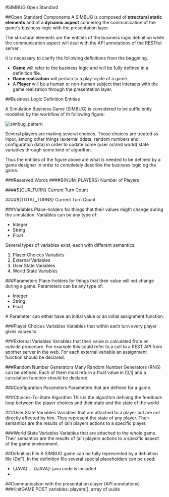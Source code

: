 #SIMBUG Open Standard

##Open Standard Components
A SIMBUG is composed of **structural static elements** and of a **dynamic aspect** concering the communication of the game's business logic with the presentation layer.

The structural elements are the entities of the business logic definition while the communication aspect will deal with the API annotations of the RESTful server.

It is necessary to clarify the following definitions from the beggining. 

* **Game** will refer to the business logic and will be fully defined in a definition file.
* **Game realization** will pertain to a play-cycle of a game. 
* A **Player** will be a human or non-human subject that interacts with the game realization through the presentation layer.


##Business Logic Definition Entities

A Simulation Business Game (SIMBUG) is considered to be sufficiently modelled by the workflow of th following figure:

![simbug_pattern](https://cloud.githubusercontent.com/assets/13544631/8996812/bfa27e74-3723-11e5-812e-8e344d365688.png)

Several players are making several choices. Those choices are treated as input, among other things (external ddata, random numbers and configuration data) in order to update some (user or/and world) state variables through some kind of algorithm.

Thus the entities of the figure above are what is needed to be defined by a game designer in order to completely describe the business logic og the game.


###Reserved Words
####${NUM_PLAYERS}
Number of Players 

####${CUR_TURN}
Current Turn Count 

####${TOTAL_TURNS}
Current Turn Count 

###Variables
Place-holders for things that their values might change during the simulation. 
Variables can be any type of:
* Integer
* String
* Float

Several types of variables exist, each with different semantics: 

1. Player Choices Variables
2. External Variables
3. User State Variables 
4. World State Variables

###Parameters
Place-holders for things that their value will not change during a game.
Parameters can be any type of:
* Integer
* String
* Float

A Parameter can either have an initial value or an initial assignment function.

###Player Choices Variables
Variables that within each turn every player gives values to. 


###External Variables
Variables that their value is calculated from an outside procedure. 
For example this could refer to a call to a REST API from another server in the web.
For each external variable an assignment function should be declared.


###Random Number Generators
Many Random Number Generators (RNG) can be defined. 
Each of them must return a float value in [0,1] and a calculation function should be declared.


###Configuration Parameters
Parameters that are defined for a game.

###Choices-To-State Algorithm
This is the algorithm defining the feedback loop between the player choices and their state and the state of the world

###User State Variables 
Variables that are attached to a player but are not directly affected by him. 
They represent the state of any player.
Their semantics are the results of (all) players actions to a specific player. 

###World State Variables
Variables that are attached to the whole game.
Their semantics are the results of (all) players actions to a specific aspect of the game environment. 

##Definition File
A SIMBUG game can be fully represented by a definition file (DeF). 
In the definition file several special placeholders can be used:
* {JAVA} ... {/JAVA}: java code is included
* 

##Communication with the presentation elayer (API annotations)
###/initGAME
POST variables: 
players[], array of uuids
